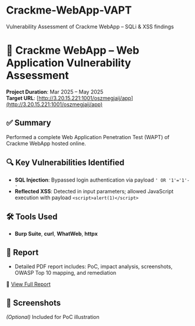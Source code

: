 # Crackme-WebApp-VAPT
Vulnerability Assessment of Crackme WebApp – SQLi &amp; XSS findings
# 🔐 Crackme WebApp – Web Application Vulnerability Assessment

**Project Duration**: Mar 2025 – May 2025  
**Target URL**: [http://3.20.15.221:1001/oszmegjaij/app](http://3.20.15.221:1001/oszmegjaij/app)

## ✅ Summary
Performed a complete Web Application Penetration Test (WAPT) of Crackme WebApp hosted online.

## 🔍 Key Vulnerabilities Identified
- **SQL Injection**: Bypassed login authentication via payload `' OR '1'='1'--`
- **Reflected XSS**: Detected in input parameters; allowed JavaScript execution with payload `<script>alert(1)</script>`

## 🛠️ Tools Used
- **Burp Suite**, **curl**, **WhatWeb**, **httpx**

## 📄 Report
- Detailed PDF report includes: PoC, impact analysis, screenshots, OWASP Top 10 mapping, and remediation

📎 [View Full Report](./Crackme-VAPT-Report.pdf)

## 📸 Screenshots
*(Optional)* Included for PoC illustration



